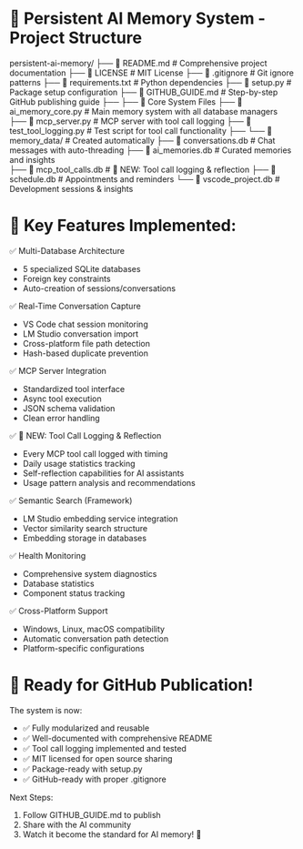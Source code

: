 📁 Persistent AI Memory System - Project Structure
=====================================================

persistent-ai-memory/
├── 📄 README.md                    # Comprehensive project documentation
├── 📄 LICENSE                      # MIT License
├── 📄 .gitignore                   # Git ignore patterns
├── 📄 requirements.txt             # Python dependencies
├── 📄 setup.py                     # Package setup configuration
├── 📄 GITHUB_GUIDE.md             # Step-by-step GitHub publishing guide
├── 
├── 🧠 Core System Files
├── 📄 ai_memory_core.py            # Main memory system with all database managers
├── 📄 mcp_server.py                # MCP server with tool call logging
├── 📄 test_tool_logging.py         # Test script for tool call functionality
├── 
└── 📁 memory_data/                 # Created automatically
    ├── 💾 conversations.db         # Chat messages with auto-threading
    ├── 💾 ai_memories.db           # Curated memories and insights  
    ├── 💾 mcp_tool_calls.db        # 🔧 NEW: Tool call logging & reflection
    ├── 💾 schedule.db              # Appointments and reminders
    └── 💾 vscode_project.db        # Development sessions & insights

🎯 Key Features Implemented:
========================== 

✅ Multi-Database Architecture
   - 5 specialized SQLite databases
   - Foreign key constraints
   - Auto-creation of sessions/conversations

✅ Real-Time Conversation Capture  
   - VS Code chat session monitoring
   - LM Studio conversation import
   - Cross-platform file path detection
   - Hash-based duplicate prevention

✅ MCP Server Integration
   - Standardized tool interface
   - Async tool execution
   - JSON schema validation
   - Clean error handling

✅ 🔧 NEW: Tool Call Logging & Reflection
   - Every MCP tool call logged with timing
   - Daily usage statistics tracking
   - Self-reflection capabilities for AI assistants
   - Usage pattern analysis and recommendations

✅ Semantic Search (Framework)
   - LM Studio embedding service integration
   - Vector similarity search structure
   - Embedding storage in databases

✅ Health Monitoring
   - Comprehensive system diagnostics
   - Database statistics
   - Component status tracking

✅ Cross-Platform Support
   - Windows, Linux, macOS compatibility
   - Automatic conversation path detection
   - Platform-specific configurations

🚀 Ready for GitHub Publication!
==============================

The system is now:
- ✅ Fully modularized and reusable
- ✅ Well-documented with comprehensive README
- ✅ Tool call logging implemented and tested
- ✅ MIT licensed for open source sharing
- ✅ Package-ready with setup.py
- ✅ GitHub-ready with proper .gitignore

Next Steps:
1. Follow GITHUB_GUIDE.md to publish
2. Share with the AI community
3. Watch it become the standard for AI memory! 🌟
